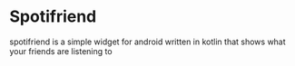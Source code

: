 # Spotifriend
spotifriend is a simple widget for android written in kotlin that shows what your friends are listening to
